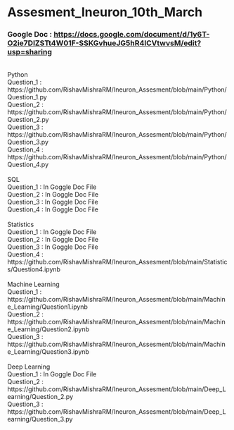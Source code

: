 # Assesment_Ineuron_10th_March

### Google Doc : https://docs.google.com/document/d/1y6T-O2ie7DIZSTt4W01F-SSKGvhueJG5hR4lCVtwvsM/edit?usp=sharing

 <br>
Python <br>
Question_1 : https://github.com/RishavMishraRM/Ineuron_Assesment/blob/main/Python/Question_1.py <br>
Question_2 : https://github.com/RishavMishraRM/Ineuron_Assesment/blob/main/Python/Question_2.py <br>
Question_3 : https://github.com/RishavMishraRM/Ineuron_Assesment/blob/main/Python/Question_3.py <br>
Question_4 : https://github.com/RishavMishraRM/Ineuron_Assesment/blob/main/Python/Question_4.py <br>
 <br>
SQL <br>
Question_1 : In Goggle Doc File <br>
Question_2 : In Goggle Doc File <br>
Question_3 : In Goggle Doc File <br>
Question_4 : In Goggle Doc File <br>
<br>
Statistics <br>
Question_1 : In Goggle Doc File <br>
Question_2 : In Goggle Doc File <br>
Question_3 : In Goggle Doc File <br>
Question_4 : https://github.com/RishavMishraRM/Ineuron_Assesment/blob/main/Statistics/Question4.ipynb <br>
<br>
Machine Learning <br>
Question_1 : https://github.com/RishavMishraRM/Ineuron_Assesment/blob/main/Machine_Learning/Question1.ipynb <br>
Question_2 : https://github.com/RishavMishraRM/Ineuron_Assesment/blob/main/Machine_Learning/Question2.ipynb <br>
Question_3 : https://github.com/RishavMishraRM/Ineuron_Assesment/blob/main/Machine_Learning/Question3.ipynb <br>
<br>
Deep Learning <br>
Question_1 : In Goggle Doc File <br>
Question_2 : https://github.com/RishavMishraRM/Ineuron_Assesment/blob/main/Deep_Learning/Question_2.py <br>
Question_3 : https://github.com/RishavMishraRM/Ineuron_Assesment/blob/main/Deep_Learning/Question_3.py <br>
